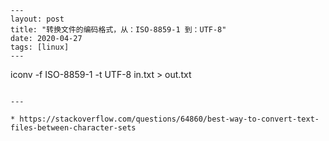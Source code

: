 
```
---
layout: post
title: "转换文件的编码格式，从：ISO-8859-1 到：UTF-8"
date: 2020-04-27
tags: [linux]
---

```
iconv -f ISO-8859-1 -t UTF-8 in.txt > out.txt
```

---

* https://stackoverflow.com/questions/64860/best-way-to-convert-text-files-between-character-sets
